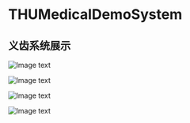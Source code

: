 # THUMedicalDemoSystem

## 义齿系统展示

![Image text](https://github.com/naginoasukara/THUMedicalDemoSystem/blob/master/images/1.jpg)

![Image text](https://github.com/naginoasukara/THUMedicalDemoSystem/blob/master/images/2.jpg)

![Image text](https://github.com/naginoasukara/THUMedicalDemoSystem/blob/master/images/3.jpg)

![Image text](https://github.com/naginoasukara/THUMedicalDemoSystem/blob/master/images/4.jpg)
